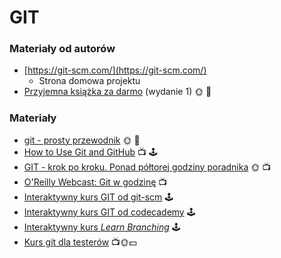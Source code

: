 # GIT

### Materiały od autorów

* [https://git-scm.com/](https://git-scm.com/)
  * Strona domowa projektu
* [Przyjemna książka za darmo](https://git-scm.com/book/en/v2) \(wydanie 1\) 🌞 📖

### Materiały

* [git - prosty przewodnik](http://rogerdudler.github.io/git-guide/index.pl.html) 🌞 📖
* [How to Use Git and GitHub](https://www.udacity.com/course/how-to-use-git-and-github--ud775) 📺 🕹️
* [GIT - krok po kroku. Ponad półtorej godziny poradnika](https://www.youtube.com/watch?v=QrJ5cdX1ir4) 🌞 📺
* [O'Reilly Webcast: Git w godzinę](https://www.youtube.com/watch?v=OFkgSjRnay4) 📺
* [Interaktywny kurs GIT od git-scm](https://try.github.io/levels/1/challenges/1) 🕹️
* [Interaktywny kurs GIT od codecademy](https://www.codecademy.com/learn/learn-git) 🕹️
* [Interaktywny kurs _Learn Branching_](http://learngitbranching.js.org/) 🕹️
* [Kurs git dla testerów](https://jaktestowac.pl/course/gdt1-git-dla-testerow/) 📺🌞💵

